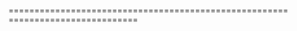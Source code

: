 <!--
===============================================================================
line 19 of StepsTile.js

 <img className="step-show-pic" src={props.image} alt={props.number} /> -->

<!-- this will come into play more with carrierwave -->
===============================================================================
<!--
# <i class="fab fa-rebel"></i>   ##### Rebel Alliance symbol
# <i class="fab fa-empire"></i>  ##### Imperial symbol
# <i class="fas fa-fire-extinguisher"></i>  ##### Fire extinguisher
-->
